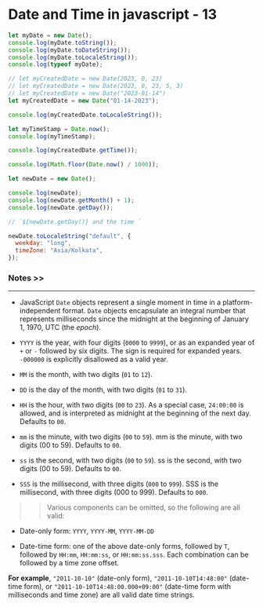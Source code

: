 # Date and Time in javascript - 13

```javascript
let myDate = new Date();
console.log(myDate.toString());
console.log(myDate.toDateString());
console.log(myDate.toLocaleString());
console.log(typeof myDate);

// let myCreatedDate = new Date(2023, 0, 23)
// let myCreatedDate = new Date(2023, 0, 23, 5, 3)
// let myCreatedDate = new Date("2023-01-14")
let myCreatedDate = new Date("01-14-2023");

console.log(myCreatedDate.toLocaleString());

let myTimeStamp = Date.now();
console.log(myTimeStamp);

console.log(myCreatedDate.getTime());

console.log(Math.floor(Date.now() / 1000));

let newDate = new Date();

console.log(newDate);
console.log(newDate.getMonth() + 1);
console.log(newDate.getDay());

// `${newDate.getDay()} and the time `

newDate.toLocaleString("default", {
  weekday: "long",
  timeZone: "Asia/Kolkata",
});
```

### Notes >>

---

- JavaScript `Date` objects represent a single moment in time in a platform-independent format. `Date` objects encapsulate an integral number that represents milliseconds since the midnight at the beginning of January 1, 1970, UTC (the _epoch_).

- `YYYY` is the year, with four digits (`0000` to `9999`), or as an expanded year of `+` or `-` followed by six digits. The sign is required for expanded years. `-000000` is explicitly disallowed as a valid year.

- `MM` is the month, with two digits (`01` to `12`).

- `DD` is the day of the month, with two digits (`01` to `31`).

- `HH` is the hour, with two digits (`00` to `23`). As a special case, `24:00:00` is allowed, and is interpreted as midnight at the beginning of the next day. Defaults to `00`.

- `mm` is the minute, with two digits (`00` to `59`). mm is the minute, with two digits (00 to 59). Defaults to `00`.

- `ss` is the second, with two digits (`00` to `59`). ss is the second, with two digits (00 to 59). Defaults to `00`.

- `SSS` is the millisecond, with three digits (`000` to `999`). SSS is the millisecond, with three digits (000 to 999). Defaults to `000`.

> > Various components can be omitted, so the following are all valid:

- Date-only form: `YYYY`, `YYYY-MM`, `YYYY-MM-DD`

- Date-time form: one of the above date-only forms, followed by `T`, followed by `HH:mm`, `HH:mm:ss`, or `HH:mm:ss.sss`. Each combination can be followed by a time zone offset.

**For example**, `"2011-10-10"` (date-only form), `"2011-10-10T14:48:00"` (date-time form), or `"2011-10-10T14:48:00.000+09:00"` (date-time form with milliseconds and time zone) are all valid date time strings.
